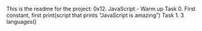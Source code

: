 This is the readme for the project: 0x12. JavaScript - Warm up
Task 0. First constant, first print(script that prints “JavaScript is amazing”)
Task 1. 3 languages()
